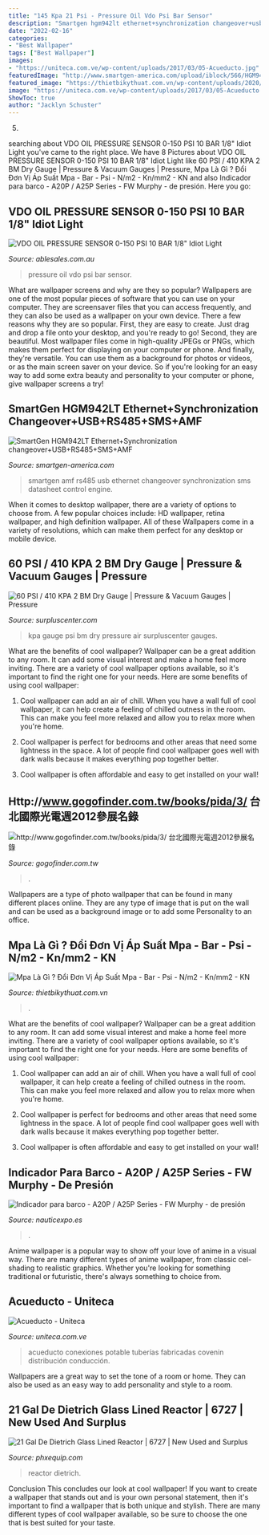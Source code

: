 ```yaml
---
title: "145 Kpa 21 Psi - Pressure Oil Vdo Psi Bar Sensor"
description: "Smartgen hgm942lt ethernet+synchronization changeover+usb+rs485+sms+amf"
date: "2022-02-16"
categories:
- "Best Wallpaper"
tags: ["Best Wallpaper"]
images:
- "https://uniteca.com.ve/wp-content/uploads/2017/03/05-Acueducto.jpg"
featuredImage: "http://www.smartgen-america.com/upload/iblock/566/HGM9420LT_3.resize1.jpg"
featured_image: "https://thietbikythuat.com.vn/wp-content/uploads/2020/04/mpa-bar-600x252.jpg"
image: "https://uniteca.com.ve/wp-content/uploads/2017/03/05-Acueducto.jpg"
ShowToc: true
author: "Jacklyn Schuster"
---
```



5.

	

		
searching about VDO OIL PRESSURE SENSOR 0-150 PSI 10 BAR 1/8&quot; Idiot Light you've came to the right place. We have 8 Pictures about VDO OIL PRESSURE SENSOR 0-150 PSI 10 BAR 1/8&quot; Idiot Light like 60 PSI / 410 KPA 2 BM Dry Gauge | Pressure &amp; Vacuum Gauges | Pressure, Mpa Là Gì ? Đổi Đơn Vị Áp Suất Mpa - Bar - Psi - N/m2 - Kn/mm2 - KN and also Indicador para barco - A20P / A25P Series - FW Murphy - de presión. Here you go:
		
    
## VDO OIL PRESSURE SENSOR 0-150 PSI 10 BAR 1/8&quot; Idiot Light

<img loading=lazy src="https://www.ablesales.com.au/images/thumbnails/280/392/detailed/3/360081030015c.jpg" onerror="this.onerror=null;this.src='https://tse3.mm.bing.net/th?id=OIP.-5VWgdDZqPAr4Sqn2nt-UAHaKX&amp;pid=15.1';" alt="VDO OIL PRESSURE SENSOR 0-150 PSI 10 BAR 1/8&quot; Idiot Light">

_Source: ablesales.com.au_

>pressure oil vdo psi bar sensor. 

	

What are wallpaper screens and why are they so popular?
Wallpapers are one of the most popular pieces of software that you can use on your computer. They are screensaver files that you can access frequently, and they can also be used as a wallpaper on your own device. There a few reasons why they are so popular. First, they are easy to create. Just drag and drop a file onto your desktop, and you're ready to go! Second, they are beautiful. Most wallpaper files come in high-quality JPEGs or PNGs, which makes them perfect for displaying on your computer or phone. And finally, they're versatile. You can use them as a background for photos or videos, or as the main screen saver on your device. So if you're looking for an easy way to add some extra beauty and personality to your computer or phone, give wallpaper screens a try!

    
## SmartGen HGM942LT Ethernet+Synchronization Changeover+USB+RS485+SMS+AMF

<img loading=lazy src="http://www.smartgen-america.com/upload/iblock/566/HGM9420LT_3.resize1.jpg" onerror="this.onerror=null;this.src='https://tse2.mm.bing.net/th?id=OIP.T2WFi_y8MXkUezkKjtdtngAAAA&amp;pid=15.1';" alt="SmartGen HGM942LT Ethernet+Synchronization changeover+USB+RS485+SMS+AMF">

_Source: smartgen-america.com_

>smartgen amf rs485 usb ethernet changeover synchronization sms datasheet control engine. 

	

When it comes to desktop wallpaper, there are a variety of options to choose from. A few popular choices include: HD wallpaper, retina wallpaper, and high definition wallpaper. All of these Wallpapers come in a variety of resolutions, which can make them perfect for any desktop or mobile device. 

    
## 60 PSI / 410 KPA 2 BM Dry Gauge | Pressure &amp; Vacuum Gauges | Pressure

<img loading=lazy src="https://www.surpluscenter.com/productImages/image.axd/i.21-1582-AA/w.350/h.345/60+PSI+++410+KPA+2+BM+Dry+Gauge_R.jpg" onerror="this.onerror=null;this.src='https://tse2.mm.bing.net/th?id=OIP.yl3P1SSSLhnjrmZVlpnL2QAAAA&amp;pid=15.1';" alt="60 PSI / 410 KPA 2 BM Dry Gauge | Pressure &amp; Vacuum Gauges | Pressure">

_Source: surpluscenter.com_

>kpa gauge psi bm dry pressure air surpluscenter gauges. 

	

What are the benefits of cool wallpaper?
Wallpaper can be a great addition to any room. It can add some visual interest and make a home feel more inviting. There are a variety of cool wallpaper options available, so it's important to find the right one for your needs. Here are some benefits of using cool wallpaper: 
1. Cool wallpaper can add an air of chill. When you have a wall full of cool wallpaper, it can help create a feeling of chilled outness in the room. This can make you feel more relaxed and allow you to relax more when you're home. 

2. Cool wallpaper is perfect for bedrooms and other areas that need some lightness in the space. A lot of people find cool wallpaper goes well with dark walls because it makes everything pop together better. 

3. Cool wallpaper is often affordable and easy to get installed on your wall!

    
## Http://www.gogofinder.com.tw/books/pida/3/ 台北國際光電週2012參展名錄

<img loading=lazy src="http://www.gogofinder.com.tw/books/pida/3/s/1372225140VdEwgYx6.jpg" onerror="this.onerror=null;this.src='https://tse4.mm.bing.net/th?id=OIP.dhzucSXWZFWRGtf1mnj4KwHaKf&amp;pid=15.1';" alt="http://www.gogofinder.com.tw/books/pida/3/ 台北國際光電週2012參展名錄">

_Source: gogofinder.com.tw_

>. 

	



Wallpapers are a type of photo wallpaper that can be found in many different places online. They are any type of image that is put on the wall and can be used as a background image or to add some Personality to an office.

    
## Mpa Là Gì ? Đổi Đơn Vị Áp Suất Mpa - Bar - Psi - N/m2 - Kn/mm2 - KN

<img loading=lazy src="https://thietbikythuat.com.vn/wp-content/uploads/2020/04/mpa-bar-600x252.jpg" onerror="this.onerror=null;this.src='https://tse3.mm.bing.net/th?id=OIP.cgFwHBKQct931sgXDy-sNAHaDH&amp;pid=15.1';" alt="Mpa Là Gì ? Đổi Đơn Vị Áp Suất Mpa - Bar - Psi - N/m2 - Kn/mm2 - KN">

_Source: thietbikythuat.com.vn_

>. 

	

What are the benefits of cool wallpaper?
Wallpaper can be a great addition to any room. It can add some visual interest and make a home feel more inviting. There are a variety of cool wallpaper options available, so it's important to find the right one for your needs. Here are some benefits of using cool wallpaper: 
1. Cool wallpaper can add an air of chill. When you have a wall full of cool wallpaper, it can help create a feeling of chilled outness in the room. This can make you feel more relaxed and allow you to relax more when you're home. 

2. Cool wallpaper is perfect for bedrooms and other areas that need some lightness in the space. A lot of people find cool wallpaper goes well with dark walls because it makes everything pop together better. 

3. Cool wallpaper is often affordable and easy to get installed on your wall!

    
## Indicador Para Barco - A20P / A25P Series - FW Murphy - De Presión

<img loading=lazy src="https://img.nauticexpo.es/images_ne/photo-g/28312-8544524.jpg" onerror="this.onerror=null;this.src='https://tse1.mm.bing.net/th?id=OIP.ewhJjNRdBlFJwQ_qcnwpSwHaHa&amp;pid=15.1';" alt="Indicador para barco - A20P / A25P Series - FW Murphy - de presión">

_Source: nauticexpo.es_

>. 

	

Anime wallpaper is a popular way to show off your love of anime in a visual way. There are many different types of anime wallpaper, from classic cel-shading to realistic graphics. Whether you're looking for something traditional or futuristic, there's always something to choice from.

    
## Acueducto - Uniteca

<img loading=lazy src="https://uniteca.com.ve/wp-content/uploads/2017/03/05-Acueducto.jpg" onerror="this.onerror=null;this.src='https://tse1.mm.bing.net/th?id=OIP.oyYVTyi7trZ8KVUpH7k3XQHaEM&amp;pid=15.1';" alt="Acueducto - Uniteca">

_Source: uniteca.com.ve_

>acueducto conexiones potable tuberías fabricadas covenin distribución conducción. 

	

Wallpapers are a great way to set the tone of a room or home. They can also be used as an easy way to add personality and style to a room.

    
## 21 Gal De Dietrich Glass Lined Reactor | 6727 | New Used And Surplus

<img loading=lazy src="https://www.phxequip.com/Multimedia/images/equipment/original/21-gal-de-dietrich-glass-lined-reactor-10198.jpg" onerror="this.onerror=null;this.src='https://tse2.mm.bing.net/th?id=OIP.j5KTOiPUI4_r2cABEOLVQgHaFj&amp;pid=15.1';" alt="21 Gal De Dietrich Glass Lined Reactor | 6727 | New Used and Surplus">

_Source: phxequip.com_

>reactor dietrich. 

	

Conclusion
This concludes our look at cool wallpaper! If you want to create a wallpaper that stands out and is your own personal statement, then it's important to find a wallpaper that is both unique and stylish. There are many different types of cool wallpaper available, so be sure to choose the one that is best suited for your taste.

